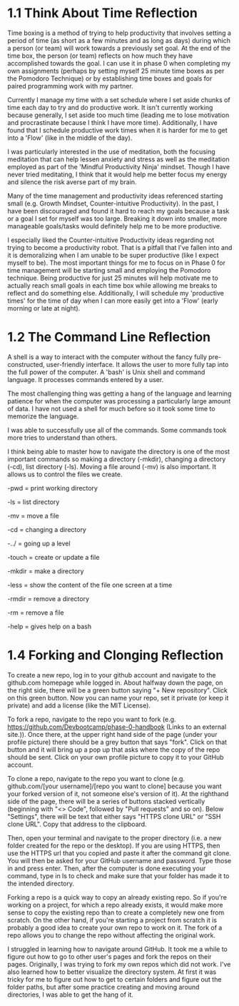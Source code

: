 # 1.1 Think About Time Reflection

Time boxing is a method of trying to help productivity that involves setting a period of time (as short as a few minutes and as long as days) during which a person (or team) will work towards a previously set goal. At the end of the time box, the person (or team) reflects on how much they have accomplished towards the goal. I can use it in phase 0 when completing my own assignments (perhaps by setting myself 25 minute time boxes as per the Pomodoro Technique) or by establishing time boxes and goals for paired programming work with my partner. 

Currently I manage my time with a set schedule where I set aside chunks of time each day to try and do productive work. It isn't currently working because generally, I set aside too much time (leading me to lose motivation and procrastinate because I think I have more time). Additionally, I have found that I schedule productive work times when it is harder for me to get into a 'Flow' (like in the middle of the day). 

I was particularly interested in the use of meditation, both the focusing meditation that can help lessen anxiety and stress as well as the meditation employed as part of the 'Mindful Productivity Ninja' mindset. Though I have never tried meditating, I think that it would help me better focus my energy and silence the risk averse part of my brain. 

Many of the time management and productivity ideas referenced starting small (e.g. Growth Mindset, Counter-intuitive Productivity). In the past, I have been discouraged and found it hard to reach my goals because a task or a goal I set for myself was too large. Breaking it down into smaller, more manageable goals/tasks would definitely help me to be more productive.

I especially liked the Counter-intuitive Productivity ideas regarding not trying to become a productivity robot. That is a pitfall that I've fallen into and it is demoralizing when I am unable to be super productive (like I expect myself to be). The most important things for me to focus on in Phase 0 for time management will be starting small and employing the Pomodoro technique. Being productive for just 25 minutes will help motivate me to actually reach small goals in each time box while allowing me breaks to reflect and do something else. Additionally, I will schedule my 'productive times' for the time of day when I can more easily get into a 'Flow' (early morning or late at night).

# 1.2 The Command Line Reflection

A shell is a way to interact with the computer without the fancy fully pre-constructed, user-friendly interface. It allows the user to more fully tap into the full power of the computer. A 'bash' is Unix shell and command language. It processes commands entered by a user.

The most challenging thing was getting a hang of the language and learning patience for when the computer was processing a particularly large amount of data. I have not used a shell for much before so it took some time to memorize the language.

I was able to successfully use all of the commands. Some commands took more tries to understand than others. 

I think being able to master how to navigate the directory is one of the most important commands so making a directory (-mkdir), changing a directory (-cd), list directory (-ls). Moving a file around (-mv) is also important. It allows us to control the files we create. 

-pwd = print working directory

-ls = list directory

-mv = move a file

-cd = changing a directory

-../ = going up a level

-touch = create or update a file

-mkdir = make a directory

-less = show the content of the file one screen at a time

-rmdir = remove a directory

-rm = remove a file

-help = gives help on a bash 

# 1.4 Forking and Clonging Reflection

To create a new repo, log in to your github account and navigate to the github.com homepage while logged in. About halfway down the page, on the right side, there will be a green button saying "+ New repository". Click on this green button. Now you can name your repo, set it private (or keep it private) and add a license (like the MIT License).

 

To fork a repo, navigate to the repo you want to fork (e.g. https://github.com/Devbootcamp/phase-0-handbook (Links to an external site.)). Once there, at the upper right hand side of the page (under your profile picture) there should be a grey button that says "fork". Click on that button and it will bring up a pop up that asks where the copy of the repo should be sent. Click on your own profile picture to copy it to your GitHub account. 

 

To clone a repo, navigate to the repo you want to clone (e.g. github.com/[your username]/[repo you want to clone] because you want your forked version of it, not someone else's version of it). At the righthand side of the page, there will be a series of buttons stacked vertically (beginning with "<> Code", followed by "Pull requests" and so on). Below "Settings", there will be text that either says "HTTPS clone URL" or "SSH clone URL". Copy that address to the clipboard.

Then, open your terminal and navigate to the proper directory (i.e. a new folder created for the repo or the desktop). If you are using HTTPS, then use the HTTPS url that you copied and paste it after the command git clone. You will then be asked for your GitHub username and password. Type those in and press enter. Then, after the computer is done executing your command, type in ls to check and make sure that your folder has made it to the intended directory.

 

Forking a repo is a quick way to copy an already existing repo. So if you're working on a project, for which a repo already exists, it would make more sense to copy the existing repo than to create a completely new one from scratch. On the other hand, if you're starting a project from scratch it is probably a good idea to create your own repo to work on it. The fork of a repo allows you to change the repo without affecting the original work.

 

I struggled in learning how to navigate around GitHub. It took me a while to figure out how to go to other user's pages and fork the repos on their pages. Originally, I was trying to fork my own repos which did not work. I've also learned how to better visualize the directory system. At first it was tricky for me to figure out how to get to certain folders and figure out the folder paths, but after some practice creating and moving around directories, I was able to get the hang of it.